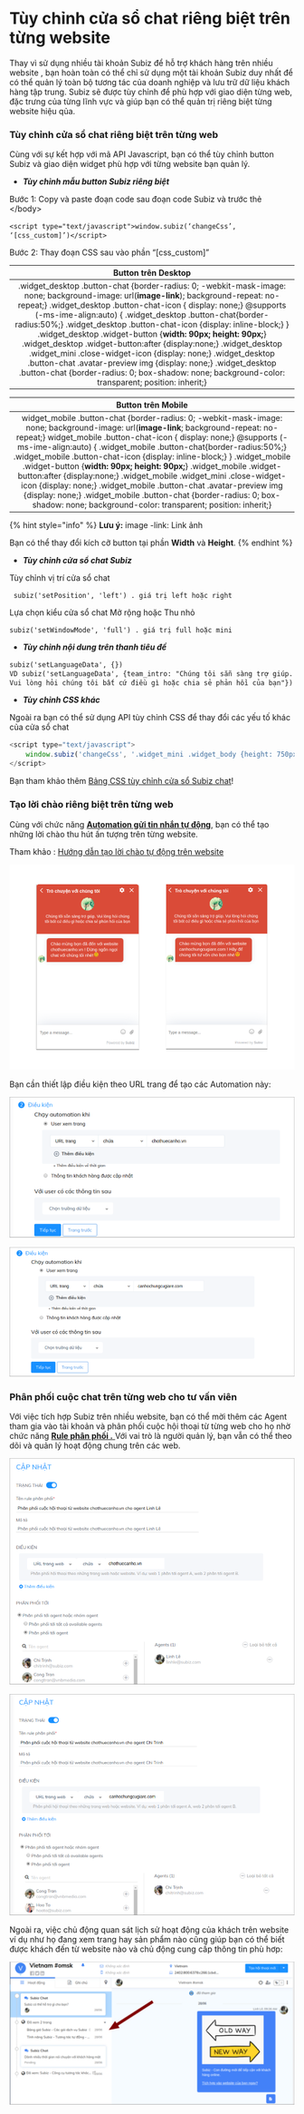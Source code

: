 # Tùy chỉnh cửa sổ chat riêng biệt trên từng website

Thay vì sử dụng nhiều tài khoản Subiz để hỗ trợ khách hàng trên nhiều website , bạn hoàn toàn có thể chỉ sử dụng một tài khoản Subiz duy nhất để có thể quản lý toàn bộ tương tác của doanh nghiệp và lưu trữ dữ liệu khách hàng tập trung. Subiz sẽ được tùy chỉnh để phù hợp với giao diện từng web, đặc trưng của từng lĩnh vực và giúp bạn có thể quản trị riêng biệt từng website hiệu qủa.

### Tùy chỉnh cửa sổ chat riêng biệt trên từng web

Cùng với sự kết hợp với mã API Javascript, bạn có thể tùy chỉnh button Subiz và giao diện widget phù hợp với từng website bạn quản lý.

* _**Tùy chỉnh mẫu button Subiz riêng biệt**_

Bước 1: Copy và paste đoạn code sau đoạn code Subiz và trước thẻ &lt;/body&gt; 

```text
<script type="text/javascript">window.subiz(‘changeCss’, ‘[css_custom]’)</script>
```

Bước 2: Thay đoạn CSS sau vào phần “\[css\_custom\]”

| Button trên Desktop  |
| :---: |
| .widget\_desktop .button-chat {border-radius:  0; -webkit-mask-image: none; background-image: url\(**image-link**\); background-repeat: no-repeat;}  .widget\_desktop .button-chat-icon { display:  none;} @supports \(-ms-ime-align:auto\) { .widget\_desktop .button-chat{border-radius:50%;}  .widget\_desktop .button-chat-icon {display: inline-block;} } .widget\_desktop .widget-button {**width: 90px; height: 90px;**} .widget\_desktop .widget-button:after {display:none;} .widget\_desktop .widget\_mini .close-widget-icon {display: none;} .widget\_desktop .button-chat .avatar-preview img {display: none;} .widget\_desktop .button-chat {border-radius: 0; box-shadow: none; background-color: transparent; position: inherit;} |

| Button trên Mobile  |
| :---: |
| widget\_mobile .button-chat {border-radius:  0; -webkit-mask-image: none; background-image: url\(**image-link**; background-repeat: no-repeat;}  widget\_mobile .button-chat-icon { display:  none;} @supports \(-ms-ime-align:auto\) { .widget\_mobile .button-chat{border-radius:50%;}  .widget\_mobile .button-chat-icon {display: inline-block;} } .widget\_mobile .widget-button {**width: 90px; height: 90px;**} .widget\_mobile .widget-button:after {display:none;} .widget\_mobile .widget\_mini .close-widget-icon {display: none;} .widget\_mobile .button-chat .avatar-preview img {display: none;} .widget\_mobile .button-chat {border-radius: 0; box-shadow: none; background-color: transparent; position: inherit;}  |

{% hint style="info" %}
**Lưu ý:** image -link: Link ảnh

Bạn có thể thay đổi kích cỡ button tại phần **Width** và **Height**.
{% endhint %}

* _**Tùy chỉnh cửa sổ chat Subiz**_

Tùy chỉnh vị trí cửa sổ chat

```text
 subiz('setPosition', 'left') . giá trị left hoặc right
```

Lựa chọn kiểu cửa sổ chat Mở rộng hoặc Thu nhỏ

```text
subiz('setWindowMode', 'full') . giá trị full hoặc mini
```

* _**Tùy chỉnh nội dung trên thanh tiêu đề**_

```text
subiz('setLanguageData', {}) 
VD subiz('setLanguageData', {team_intro: "Chúng tôi sẵn sàng trợ giúp. Vui lòng hỏi chúng tôi bất cứ điều gì hoặc chia sẻ phản hồi của bạn"})
```

* _**Tùy chỉnh CSS khác**_

Ngoài ra bạn có thể sử dụng API tùy chỉnh CSS để thay đổi các yếu tố khác của cửa sổ chat 

```javascript
<script type="text/javascript">
    window.subiz('changeCss', '.widget_mini .widget_body {height: 750px !important; max-height: 800px !important;}')
</script>
```

Bạn tham khảo thêm [Bảng CSS tùy chỉnh cửa sổ Subiz chat](https://help.subiz.com/bat-dau-voi-subiz/thiet-lap-moi-truong-tuong-tac/tich-hop-subiz-len-website/bang-css-tuy-chinh-cua-so-chat)!

### Tạo lời chào riêng biệt trên từng web

Cùng với chức năng [**Automation gửi tin nhắn tự động**](https://app.subiz.com/settings/automations/add-conversation), bạn có thể tạo những lời chào thu hút ấn tượng trên từng website.

Tham khảo : [Hướng dẫn tạo lời chào tự động trên website ](https://help.subiz.com/su-dung-subiz-nang-cao/tuong-tac-tu-dong/mot-so-automation-thong-dung/automation-gui-tin-nhan-tu-dong)

![Ch&#xE0;o t&#x1EF1; &#x111;&#x1ED9;ng ri&#xEA;ng cho t&#x1EEB;ng website](../.gitbook/assets/frame.png)

Bạn cần thiết lập điều kiện theo URL trang để tạo các Automation này:

![T&#x1EA1;o &#x111;i&#x1EC1;u ki&#x1EC7;n theo URL](../.gitbook/assets/2019-07-04_11-16-1.png)

![T&#x1EA1;o &#x111;i&#x1EC1;u ki&#x1EC7;n theo URL](../.gitbook/assets/2019-07-04_11-09.png)

### Phân phối cuộc chat trên từng web cho tư vấn viên

Với việc tích hợp Subiz trên nhiều website, bạn có thể mời thêm các Agent tham gia vào tài khoản và phân phối cuộc hội thoại từ từng web cho họ nhờ chức năng [**Rule phân phối .** ](https://app.subiz.com/settings/rule-setting)Với vai trò là người quản lý, bạn vẫn có thể theo dõi và quản lý hoạt động chung trên các web.

![T&#x1EA1;o rule ph&#xE2;n ph&#x1ED1;i theo t&#x1EEB;ng web](../.gitbook/assets/rule-a%20%281%29.png)

![T&#x1EA1;o rule ph&#xE2;n ph&#x1ED1;i theo t&#x1EEB;ng web ](../.gitbook/assets/rule-b.png)

Ngoài ra, việc chủ động quan sát lịch sử hoạt động của khách trên website ví dụ như họ đang xem trang hay sản phẩm nào cũng giúp bạn có thể biết được khách đến từ website nào và chủ động cung cấp thông tin phù hơp:

![L&#x1ECB;ch s&#x1EED; ho&#x1EA1;t &#x111;&#x1ED9;ng c&#x1EE7;a kh&#xE1;ch h&#xE0;ng](../.gitbook/assets/hoat-dong.png)



